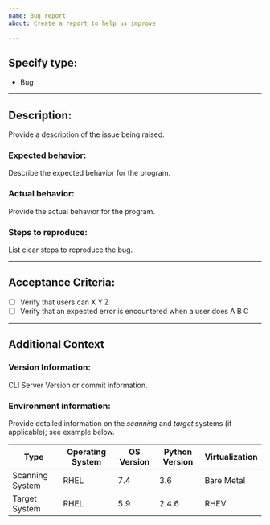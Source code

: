```yaml
---
name: Bug report
about: Create a report to help us improve

---
```


## Specify type:
- Bug
___

## Description:
Provide a description of the issue being raised.

### Expected behavior:
Describe the expected behavior for the program.

### Actual behavior:
Provide the actual behavior for the program.

### Steps to reproduce:
List clear steps to reproduce the bug.

___

## Acceptance Criteria:

- [ ] Verify that users can X Y Z
- [ ] Verify that an expected error is encountered when a user does A B C

___

## Additional Context

### Version Information:
CLI Server Version or commit information.


### Environment information:
Provide detailed information on the *scanning* and *target* systems (if applicable); see example below.

Type            | Operating System | OS Version | Python Version | Virtualization
--------------- | ---------------- | ---------- | -------------- | --------------
Scanning System | RHEL             | 7.4        | 3.6            | Bare Metal
Target System   | RHEL             | 5.9        | 2.4.6          | RHEV
